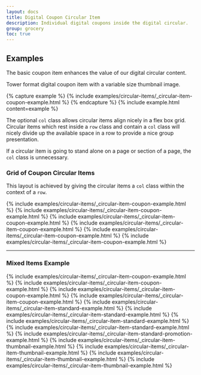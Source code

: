 ```yaml
---
layout: docs
title: Digital Coupon Circular Item
description: Individual digital coupons inside the digital circular.
group: grocery
toc: true
---
```


## Examples

The basic coupon item enhances the value of our digital circular content. 

Tower format digital coupon item with a variable size thumbnail image.

{% capture example %}
{% include examples/circular-items/_circular-item-coupon-example.html %}
{% endcapture %}
{% include example.html content=example %}

The optional `col` class allows circular items align nicely in a flex box grid. 
Circular items which rest inside a `row` class and contain a `col` class will 
nicely divide up the available space in a row to provide a nice group presentation.

If a circular item is going to stand alone on a page or section of a page, the `col` 
class is unnecessary. 

### Grid of Coupon Circular Items

This layout is achieved by giving the circular items a `col` class within the context 
of a `row`.

<div class="bd-example">
  <div class="row">
    {% include examples/circular-items/_circular-item-coupon-example.html %}
    {% include examples/circular-items/_circular-item-coupon-example.html %}
    {% include examples/circular-items/_circular-item-coupon-example.html %}
    {% include examples/circular-items/_circular-item-coupon-example.html %}
    {% include examples/circular-items/_circular-item-coupon-example.html %}
    {% include examples/circular-items/_circular-item-coupon-example.html %}
  </div>
</div>

---

### Mixed Items Example

<div class="bd-example">
  <div class="row">
    {% include examples/circular-items/_circular-item-coupon-example.html %}
    {% include examples/circular-items/_circular-item-coupon-example.html %}
    {% include examples/circular-items/_circular-item-coupon-example.html %}
    {% include examples/circular-items/_circular-item-coupon-example.html %}
    {% include examples/circular-items/_circular-item-standard-example.html %}
    {% include examples/circular-items/_circular-item-standard-example.html %}
    {% include examples/circular-items/_circular-item-standard-example.html %}
    {% include examples/circular-items/_circular-item-standard-example.html %}
    {% include examples/circular-items/_circular-item-standard-promotion-example.html %}
    {% include examples/circular-items/_circular-item-thumbnail-example.html %}
    {% include examples/circular-items/_circular-item-thumbnail-example.html %}
    {% include examples/circular-items/_circular-item-thumbnail-example.html %}
    {% include examples/circular-items/_circular-item-thumbnail-example.html %}
  </div>
</div>
